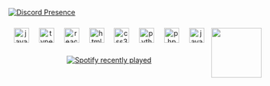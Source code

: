 [![Discord Presence](https://lanyard.cnrad.dev/api/348214095050440706)](https://discord.com/users/348214095050440706)

###

<img align="right" height="100" src="https://cdn.discordapp.com/attachments/1156952698231459931/1167817683228688465/adabadd0d8ecb501616887c396a57736.png?ex=654f81f8&is=653d0cf8&hm=0a3c3b58a59cec30bfde5856b66332d698601cee54ffb93df961003c4dce26b8&"  />

###

<div align="center">
  <img src="https://cdn.jsdelivr.net/gh/devicons/devicon/icons/javascript/javascript-original.svg" height="30" alt="javascript logo"  />
  <img width="12" />
  <img src="https://cdn.jsdelivr.net/gh/devicons/devicon/icons/typescript/typescript-original.svg" height="30" alt="typescript logo"  />
  <img width="12" />
  <img src="https://cdn.jsdelivr.net/gh/devicons/devicon/icons/react/react-original.svg" height="30" alt="react logo"  />
  <img width="12" />
  <img src="https://cdn.jsdelivr.net/gh/devicons/devicon/icons/html5/html5-original.svg" height="30" alt="html5 logo"  />
  <img width="12" />
  <img src="https://cdn.jsdelivr.net/gh/devicons/devicon/icons/css3/css3-original.svg" height="30" alt="css3 logo"  />
  <img width="12" />
  <img src="https://cdn.jsdelivr.net/gh/devicons/devicon/icons/python/python-original.svg" height="30" alt="python logo"  />
  <img width="12" />
  <img src="https://cdn.jsdelivr.net/gh/devicons/devicon/icons/php/php-original.svg" height="30" alt="php logo"  />
  <img width="12" />
  <img src="https://cdn.jsdelivr.net/gh/devicons/devicon/icons/java/java-original.svg" height="30" alt="java logo"  />
</div>

###

<div align="center">
  <a href="https://open.spotify.com/user/31hsir55ycl37y2z244ph4u6y2i4?si=8d770343d51e477f">
    <img src="https://spotify-recently-played-readme.vercel.app/api?user=31hsir55ycl37y2z244ph4u6y2i4?si=8d770343d51e477f&count=5" alt="Spotify recently played"  />
  </a>
</div>

###

